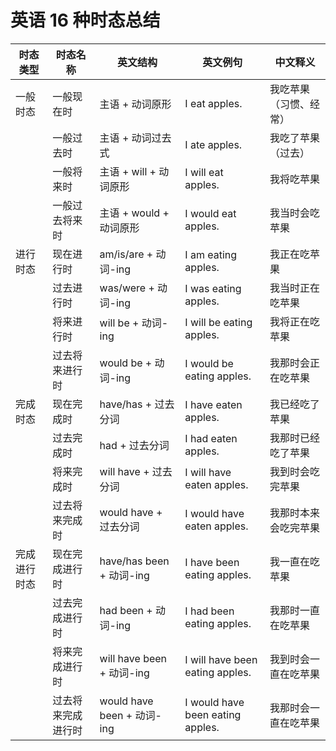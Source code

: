 # 英语 16 种时态总结

| 时态类型     | 时态名称           | 英文结构                   | 英文例句                         | 中文释义               |
| ------------ | ------------------ | -------------------------- | -------------------------------- | ---------------------- |
| 一般时态     | 一般现在时         | 主语 + 动词原形            | I eat apples.                    | 我吃苹果（习惯、经常） |
|              | 一般过去时         | 主语 + 动词过去式          | I ate apples.                    | 我吃了苹果（过去）     |
|              | 一般将来时         | 主语 + will + 动词原形     | I will eat apples.               | 我将吃苹果             |
|              | 一般过去将来时     | 主语 + would + 动词原形    | I would eat apples.              | 我当时会吃苹果         |
| 进行时态     | 现在进行时         | am/is/are + 动词-ing       | I am eating apples.              | 我正在吃苹果           |
|              | 过去进行时         | was/were + 动词-ing        | I was eating apples.             | 我当时正在吃苹果       |
|              | 将来进行时         | will be + 动词-ing         | I will be eating apples.         | 我将正在吃苹果         |
|              | 过去将来进行时     | would be + 动词-ing        | I would be eating apples.        | 我那时会正在吃苹果     |
| 完成时态     | 现在完成时         | have/has + 过去分词        | I have eaten apples.             | 我已经吃了苹果         |
|              | 过去完成时         | had + 过去分词             | I had eaten apples.              | 我那时已经吃了苹果     |
|              | 将来完成时         | will have + 过去分词       | I will have eaten apples.        | 我到时会吃完苹果       |
|              | 过去将来完成时     | would have + 过去分词      | I would have eaten apples.       | 我那时本来会吃完苹果   |
| 完成进行时态 | 现在完成进行时     | have/has been + 动词-ing   | I have been eating apples.       | 我一直在吃苹果         |
|              | 过去完成进行时     | had been + 动词-ing        | I had been eating apples.        | 我那时一直在吃苹果     |
|              | 将来完成进行时     | will have been + 动词-ing  | I will have been eating apples.  | 我到时会一直在吃苹果   |
|              | 过去将来完成进行时 | would have been + 动词-ing | I would have been eating apples. | 我那时会一直在吃苹果   |
